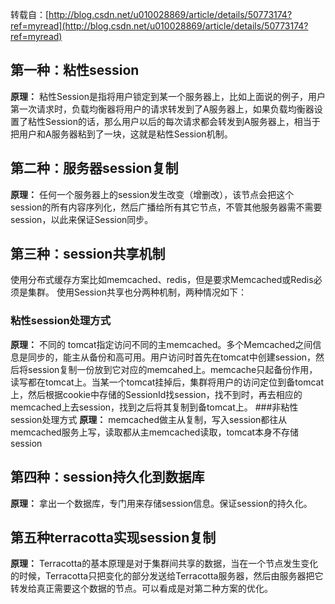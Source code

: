 转载自：[http://blog.csdn.net/u010028869/article/details/50773174?ref=myread](http://blog.csdn.net/u010028869/article/details/50773174?ref=myread)

## 第一种：粘性session
**原理：**
粘性Session是指将用户锁定到某一个服务器上，比如上面说的例子，用户第一次请求时，负载均衡器将用户的请求转发到了A服务器上，如果负载均衡器设置了粘性Session的话，那么用户以后的每次请求都会转发到A服务器上，相当于把用户和A服务器粘到了一块，这就是粘性Session机制。

## 第二种：服务器session复制
**原理：**
任何一个服务器上的session发生改变（增删改），该节点会把这个 session的所有内容序列化，然后广播给所有其它节点，不管其他服务器需不需要session，以此来保证Session同步。

## 第三种：session共享机制
使用分布式缓存方案比如memcached、redis，但是要求Memcached或Redis必须是集群。
使用Session共享也分两种机制，两种情况如下：

### 粘性session处理方式
**原理：**
不同的 tomcat指定访问不同的主memcached。多个Memcached之间信息是同步的，能主从备份和高可用。用户访问时首先在tomcat中创建session，然后将session复制一份放到它对应的memcahed上。memcache只起备份作用，读写都在tomcat上。当某一个tomcat挂掉后，集群将用户的访问定位到备tomcat上，然后根据cookie中存储的SessionId找session，找不到时，再去相应的memcached上去session，找到之后将其复制到备tomcat上。
###非粘性session处理方式
**原理：**
memcached做主从复制，写入session都往从memcached服务上写，读取都从主memcached读取，tomcat本身不存储session

## 第四种：session持久化到数据库
**原理：**
拿出一个数据库，专门用来存储session信息。保证session的持久化。

## 第五种terracotta实现session复制
**原理：**
Terracotta的基本原理是对于集群间共享的数据，当在一个节点发生变化的时候，Terracotta只把变化的部分发送给Terracotta服务器，然后由服务器把它转发给真正需要这个数据的节点。可以看成是对第二种方案的优化。

